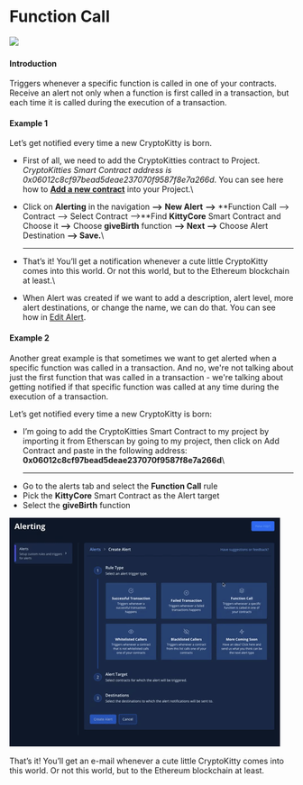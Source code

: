 # Function Call

![](<../../.gitbook/assets/Function call.gif>)

#### Introduction

Triggers whenever a specific function is called in one of your contracts. Receive an alert not only when a function is first called in a transaction, but each time it is called during the execution of a transaction.

#### Example 1

Let’s get notified every time a new CryptoKitty is born.

* First of all, we need to add the CryptoKitties contract to Project. _CryptoKitties Smart Contract address is 0x06012c8cf97bead5deae237070f9587f8e7a266d_. You can see here how to [**Add a new contract**](../../monitoring/smart-contracts/) into your Project.\

* Click on **Alerting** in the navigation **—>** **New Alert** **—>** **Function Call —> Contract —> Select Contract —>**Find **KittyCore** Smart Contract and Choose it **—>** Choose **giveBirth** function **—> Next —>** Choose Alert Destination **—> Save.**\
  ****
* That’s it! You’ll get a notification whenever a cute little CryptoKitty comes into this world. Or not this world, but to the Ethereum blockchain at least.\

* When Alert was created if we want to add a description, alert level, more alert destinations, or change the name, we can do that. You can see how in [Edit Alert](editing-an-alert.md).

#### Example 2

Another great example is that sometimes we want to get alerted when a specific function was called in a transaction. And no, we're not talking about just the first function that was called in a transaction - we're talking about getting notified if that specific function was called at any time during the execution of a transaction.

Let’s get notified every time a new CryptoKitty is born:

* I’m going to add the CryptoKitties Smart Contract to my project by importing it from Etherscan by going to my project, then click on Add Contract and paste in the following address: **0x06012c8cf97bead5deae237070f9587f8e7a266d**\
  ****
* Go to the alerts tab and select the **Function Call** rule
* Pick the **KittyCore** Smart Contract as the Alert target
* Select the **giveBirth** function

![](<../../.gitbook/assets/image (67).png>)

That’s it! You’ll get an e-mail whenever a cute little CryptoKitty comes into this world. Or not this world, but to the Ethereum blockchain at least.
